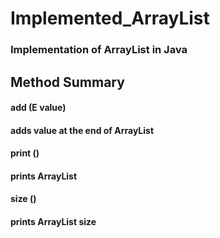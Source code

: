 # Implemented_ArrayList<E>

### Implementation of ArrayList in Java

## Method Summary

#### add (E value)
#### adds value at the end of ArrayList

#### print ()
#### prints ArrayList

#### size ()
#### prints ArrayList size



